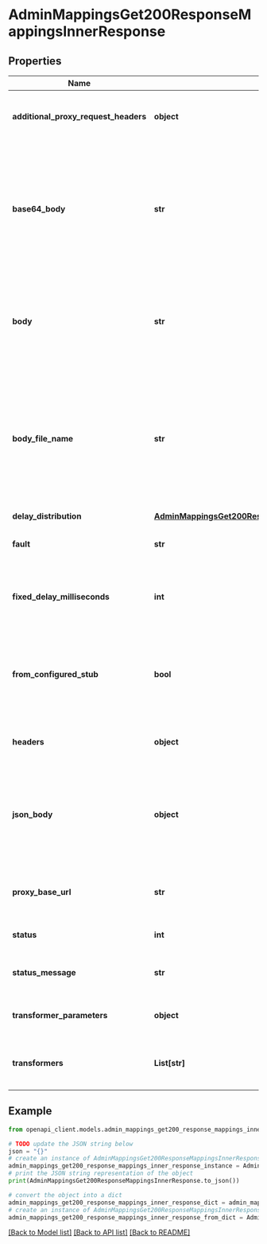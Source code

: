 # AdminMappingsGet200ResponseMappingsInnerResponse


## Properties

Name | Type | Description | Notes
------------ | ------------- | ------------- | -------------
**additional_proxy_request_headers** | **object** | Extra request headers to send when proxying to another host. | [optional] 
**base64_body** | **str** | The response body as a base64 encoded string (useful for binary content). Only one of body, base64Body, jsonBody or bodyFileName may be specified. | [optional] 
**body** | **str** | The response body as a string. Only one of body, base64Body, jsonBody or bodyFileName may be specified. | [optional] 
**body_file_name** | **str** | The path to the file containing the response body, relative to the configured file root. Only one of body, base64Body, jsonBody or bodyFileName may be specified. | [optional] 
**delay_distribution** | [**AdminMappingsGet200ResponseMappingsInnerResponseAllOfDelayDistribution**](AdminMappingsGet200ResponseMappingsInnerResponseAllOfDelayDistribution.md) |  | [optional] 
**fault** | **str** | The fault to apply (instead of a full, valid response). | [optional] 
**fixed_delay_milliseconds** | **int** | Number of milliseconds to delay be before sending the response. | [optional] 
**from_configured_stub** | **bool** | Read-only flag indicating false if this was the default, unmatched response. Not present otherwise. | [optional] 
**headers** | **object** | Map of response headers to send | [optional] 
**json_body** | **object** | The response body as a JSON object. Only one of body, base64Body, jsonBody or bodyFileName may be specified. | [optional] 
**proxy_base_url** | **str** | The base URL of the target to proxy matching requests to. | [optional] 
**status** | **int** | The HTTP status code to be returned | [optional] 
**status_message** | **str** | The HTTP status message to be returned | [optional] 
**transformer_parameters** | **object** | Parameters to apply to response transformers. | [optional] 
**transformers** | **List[str]** | List of names of transformers to apply to this response. | [optional] 

## Example

```python
from openapi_client.models.admin_mappings_get200_response_mappings_inner_response import AdminMappingsGet200ResponseMappingsInnerResponse

# TODO update the JSON string below
json = "{}"
# create an instance of AdminMappingsGet200ResponseMappingsInnerResponse from a JSON string
admin_mappings_get200_response_mappings_inner_response_instance = AdminMappingsGet200ResponseMappingsInnerResponse.from_json(json)
# print the JSON string representation of the object
print(AdminMappingsGet200ResponseMappingsInnerResponse.to_json())

# convert the object into a dict
admin_mappings_get200_response_mappings_inner_response_dict = admin_mappings_get200_response_mappings_inner_response_instance.to_dict()
# create an instance of AdminMappingsGet200ResponseMappingsInnerResponse from a dict
admin_mappings_get200_response_mappings_inner_response_from_dict = AdminMappingsGet200ResponseMappingsInnerResponse.from_dict(admin_mappings_get200_response_mappings_inner_response_dict)
```
[[Back to Model list]](../README.md#documentation-for-models) [[Back to API list]](../README.md#documentation-for-api-endpoints) [[Back to README]](../README.md)


